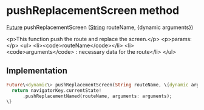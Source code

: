 


# pushReplacementScreen method








[Future](https:api.flutter.dev/flutter/dart-async/Future-class.html) pushReplacementScreen
([String](https:api.flutter.dev/flutter/dart-core/String-class.html) routeName, \{dynamic arguments\})





\<p\>This function push the route and replace the screen.\</p\>
\<p\>params:\</p\>
\<ul\>
\<li\>\<code\>routeName\</code\>\</li\>
\<li\>\<code\>arguments\</code\> : necessary data for the route\</li\>
\</ul\>



## Implementation

```dart
Future\<dynamic\> pushReplacementScreen(String routeName, \{dynamic arguments\}) \{
  return navigatorKey.currentState!
      .pushReplacementNamed(routeName, arguments: arguments);
\}
```







